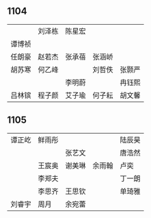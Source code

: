 ## 1104
|     |     |     |     |     |
| --- | --- | --- | --- | --- |
|  | 刘泽栋 | 陈星宏 |  |  |
| 谭博祯 |  |  |  |  |
| 任朗豪 | 赵若杰 | 张承蓓 | 张涵峤 |  |
| 胡苏寒 | 何乙峰 |  | 刘哲佚 | 张颢严 |
|  |  | 李明蔚 |  | 冉钰熙 |
| 吕林镔 | 程子颜 | 艾子瑜 | 何子耘 | 胡文馨 |

## 1105
|     |     |     |     |     |
| --- | --- | --- | --- | --- |
| 谭正屹 | 鲜雨彤 |  |  | 陆辰昊 |
|  |  | 张艺文 |  | 唐浩然 |
|  | 王宸奥 | 谢美琳 | 余雨翰 | 卢奕 |
|  | 李郑夫 |  |  | 丁一朗 |
|  | 李思齐 | 王思钦 |  | 单琦雅 |
| 刘睿宇 | 周月 | 余宛蕾 |  |  |

